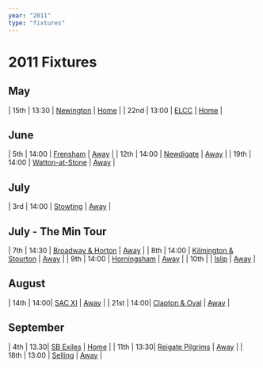 ```yaml
---
year: "2011"
type: "fixtures"
---
```


# 2011 Fixtures

## May

| 15th | 13:30 | [Newington](2011-newington.md) | [Home]() |
| 22nd | 13:00 | [ELCC](2011-elccc.md) | [Home]() |

## June

| 5th | 14:00 | [Frensham](2011-frensham.md) | [Away]() |
| 12th | 14:00 | [Newdigate](2011-newdigate.md) | [Away]() |
| 19th | 14:00 | [Watton-at-Stone](2011-watton-at-stone) | [Away]() |

## July

| 3rd | 14:00 | [Stowting](2011-stowting.md) | [Away]() |

## July - The Min Tour

| 7th | 14:30 | [Broadway & Horton](2011-broadway-and-horton.md) | [Away]() |
| 8th | 14:00 | [Kilmington & Stourton](2011-kilmington-and-stourton.md) | [Away]() |
| 9th | 14:00 | [Horningsham](2011-horningsham.md) | [Away]() |
| 10th | | [Islip](2011-islip.md) | [Away]() |

## August

| 14th | 14:00| [SAC XI](2011-sac-xi.md) | [Away]() |
| 21st | 14:00| [Clapton & Oval](2011-clapton-and-oval.md) |  [Away]() |

## September

| 4th | 13.30| [SB Exiles](2011-sb-exiles.md) | [Home]() |
| 11th | 13:30| [Reigate Pilgrims](2011-reigate-pilgrims.md) | [Away]() |
| 18th | 13:00 | [Selling](2011-selling.md) | [Away]() |